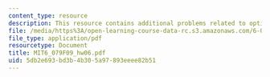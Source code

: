 ```yaml
---
content_type: resource
description: This resource contains additional problems related to optimal house strategy.
file: /media/https%3A/open-learning-course-data-rc.s3.amazonaws.com/6-079-introduction-to-convex-optimization-fall-2009/5db2e693bd3b4b305a97893eeee82b51_MIT6_079F09_hw06.pdf
file_type: application/pdf
resourcetype: Document
title: MIT6_079F09_hw06.pdf
uid: 5db2e693-bd3b-4b30-5a97-893eeee82b51
---
```

